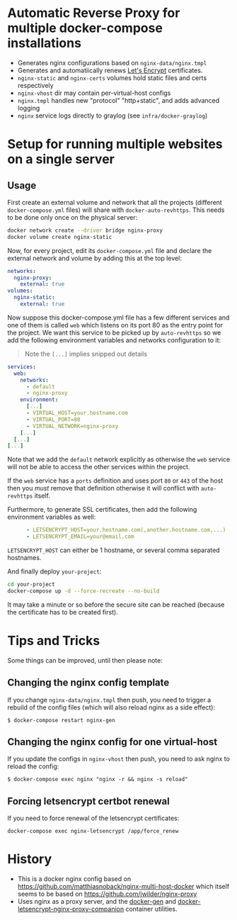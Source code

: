 # Automatic Reverse Proxy for multiple docker-compose installations

- Generates nginx configurations based on `nginx-data/nginx.tmpl`
- Generates and automatiically renews [Let's Encrypt](http://letsencrypt.org/) certificates.
- `nginx-static` and `nginx-certs` volumes hold static files and certs respectively
- `nginx-vhost` dir may contain per-virtual-host configs
- `nginx.tmpl` handles new "protocol" "http+static", and adds advanced logging
- `nginx` service logs directly to graylog (see `infra/docker-graylog`)

# Setup for running multiple websites on a single server

## Usage

First create an external volume and network that all the projects (different
`docker-compose.yml` files) will share with `docker-auto-revhttps`.
This needs to be done only once on the physical server:

```sh
docker network create --driver bridge nginx-proxy
docker volume create nginx-static
```

Now, for every project, edit its `docker-compose.yml` file and declare the external
network and volume by adding this at the top level:

```yml
networks:
  nginx-proxy:
    external: true
volumes:
  nginx-static:
    external: true
```

Now suppose this docker-compose.yml file has a few different services and one of
them is called `web` which listens on its port 80 as the entry point for the
project. We want this service to be picked up by `auto-revhttps` so we add the
following environment variables and networks configuration to it:

> Note the `[...]` implies snipped out details

```yml
services:
  web:
    networks:
      - default
      - nginx-proxy
    environment:
      [...]
      - VIRTUAL_HOST=your.hostname.com
      - VIRTUAL_PORT=80
      - VIRTUAL_NETWORK=nginx-proxy
    [...]
  [...]
[...]

```

Note that we add the `default` network explicitly as otherwise the `web` service
will not be able to access the other services within the project.

If the `web` service has a `ports` definition and uses port `80` or `443` of the
host then you *must* remove that definition otherwise it will conflict with
`auto-revhttps` itself.

Furthermore, to generate SSL certificates, then add the following environment
variables as well:
```yml
      - LETSENCRYPT_HOST=your.hostname.com(,another.hostname.com,...)
      - LETSENCRYPT_EMAIL=your@email.com
```

`LETSENCRYPT_HOST` can either be 1 hostname, or several comma separated
hostnames.

And finally deploy `your-project`:
```sh
cd your-project
docker-compose up -d --force-recreate --no-build
```


It may take a minute or so before the secure site can be reached (because the certificate has to be created first).

# Tips and Tricks
Some things can be improved, until then please note:

## Changing the nginx config template
If you change `nginx-data/nginx.tmpl` then push, you need to trigger a rebuild
of the config files (which will also reload nginx as a side effect):
```
$ docker-compose restart nginx-gen
```

## Changing the nginx config for one virtual-host
If you update the configs in `nginx-vhost` then push, you need to ask nginx
to reload the config:
```
$ docker-compose exec nginx "nginx -r && nginx -s reload"
```

## Forcing letsencrypt certbot renewal
If you need to force renewal of the letsencrypt certificates:
```
docker-compose exec nginx-letsencrypt /app/force_renew
```

# History
- This is a docker nginx config based on https://github.com/matthiasnoback/nginx-multi-host-docker which itself seems to be based on https://github.com/jwilder/nginx-proxy
- Uses nginx as a proxy server, and the [docker-gen](https://github.com/jwilder/docker-gen) and [docker-letsencrypt-nginx-proxy-companion](https://github.com/jwilder/docker-letsencrypt-nginx-proxy-companion) container utilities.

